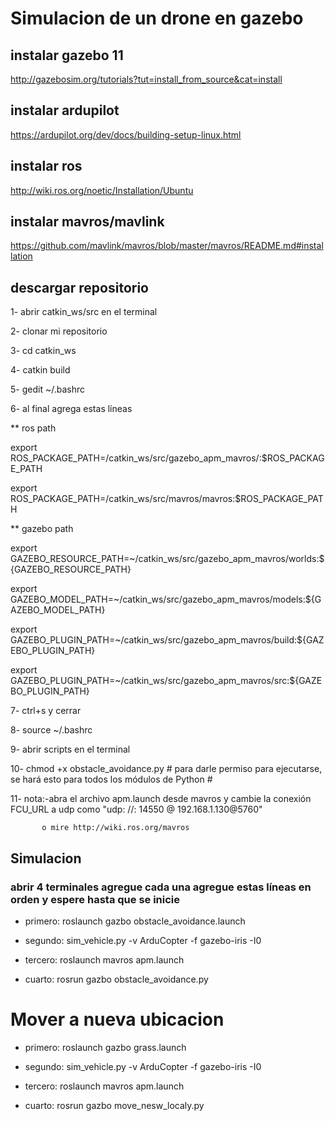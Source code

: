 # Simulacion de un drone en gazebo

## instalar gazebo 11 
http://gazebosim.org/tutorials?tut=install_from_source&cat=install

## instalar ardupilot 
https://ardupilot.org/dev/docs/building-setup-linux.html

## instalar ros
http://wiki.ros.org/noetic/Installation/Ubuntu

## instalar mavros/mavlink
https://github.com/mavlink/mavros/blob/master/mavros/README.md#installation

## descargar repositorio
1- abrir catkin_ws/src en el terminal

2- clonar mi repositorio

3- cd catkin_ws

4- catkin build

5- gedit ~/.bashrc

6- al final agrega estas líneas

** ros path 

  export ROS_PACKAGE_PATH=/catkin_ws/src/gazebo_apm_mavros/:$ROS_PACKAGE_PATH
  
  export ROS_PACKAGE_PATH=/catkin_ws/src/mavros/mavros:$ROS_PACKAGE_PATH
  
** gazebo path 

  export GAZEBO_RESOURCE_PATH=~/catkin_ws/src/gazebo_apm_mavros/worlds:${GAZEBO_RESOURCE_PATH}
  
  export GAZEBO_MODEL_PATH=~/catkin_ws/src/gazebo_apm_mavros/models:${GAZEBO_MODEL_PATH}
  
  export GAZEBO_PLUGIN_PATH=~/catkin_ws/src/gazebo_apm_mavros/build:${GAZEBO_PLUGIN_PATH}
  
  export GAZEBO_PLUGIN_PATH=~/catkin_ws/src/gazebo_apm_mavros/src:${GAZEBO_PLUGIN_PATH}
  
7- ctrl+s y cerrar

8- source ~/.bashrc

9- abrir scripts en el terminal

10- chmod +x obstacle_avoidance.py             # para darle permiso para ejecutarse, se hará esto para todos los módulos de Python #

11- nota:-abra el archivo apm.launch desde mavros y cambie la conexión FCU_URL a udp como "udp: //: 14550 @ 192.168.1.130@5760"

           o mire http://wiki.ros.org/mavros
          
## Simulacion
### abrir 4 terminales agregue cada una agregue estas líneas en orden y espere hasta que se inicie
- primero: roslaunch gazbo obstacle_avoidance.launch

- segundo: sim_vehicle.py -v ArduCopter -f gazebo-iris -I0

- tercero: roslaunch mavros apm.launch

- cuarto: rosrun gazbo obstacle_avoidance.py

# Mover a nueva ubicacion
- primero: roslaunch gazbo grass.launch

- segundo: sim_vehicle.py -v ArduCopter -f gazebo-iris -I0

- tercero: roslaunch mavros apm.launch

- cuarto: rosrun gazbo move_nesw_localy.py

